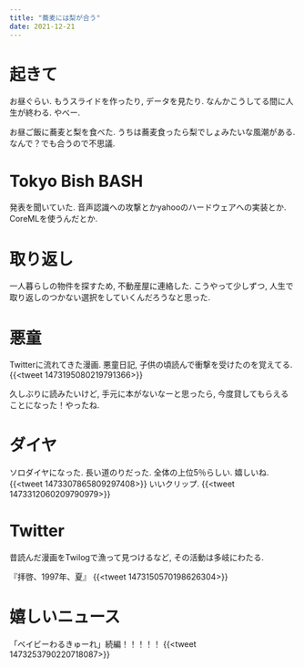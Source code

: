 ```yaml
---
title: "蕎麦には梨が合う"
date: 2021-12-21
---
```


# 起きて
お昼ぐらい. もうスライドを作ったり, データを見たり. なんかこうしてる間に人生が終わる. やべー.

お昼ご飯に蕎麦と梨を食べた. うちは蕎麦食ったら梨でしょみたいな風潮がある. なんで？でも合うので不思議.


# Tokyo Bish BASH
発表を聞いていた. 音声認識への攻撃とかyahooのハードウェアへの実装とか. CoreMLを使うんだとか.
# 取り返し
一人暮らしの物件を探すため, 不動産屋に連絡した. こうやって少しずつ, 人生で取り返しのつかない選択をしていくんだろうなと思った.

# 悪童

Twitterに流れてきた漫画. 悪童日記, 子供の頃読んで衝撃を受けたのを覚えてる.  
{{<tweet 1473195080219791366>}}

久しぶりに読みたいけど, 手元に本がないなーと思ったら, 今度貸してもらえることになった！やったね.

# ダイヤ
ソロダイヤになった. 長い道のりだった. 全体の上位5％らしい. 嬉しいね.
{{<tweet 1473307865809297408>}}
いいクリップ.
{{<tweet 1473312060209790979>}}
# Twitter
昔読んだ漫画をTwilogで漁って見つけるなど, その活動は多岐にわたる.

『拝啓、1997年、夏』
{{<tweet 1473150570198626304>}}

# 嬉しいニュース
「ベイビーわるきゅーれ」続編！！！！！
{{<tweet 1473253790220718087>}}


